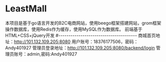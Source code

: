 # LeastMall

本项目是基于go语言开发的B2C电商网站，使用beego框架搭建网站，grom框架操作数据库，使用Redis作为缓存，使用MySQL作为数据库。
前端基于HTML+CSS+jQuery开发
#---------------------------------------
商城首页地址：http://101.132.109.205:8080
用户账号：18376177506，密码：Andy401927
管理员登录地址：http://101.132.109.205:8080/backend/login
管理员账号：admin,密码:Andy401927
